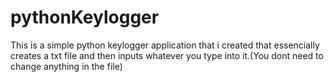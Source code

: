 # pythonKeylogger
This is a simple python keylogger application that i created that essencially creates a txt file and then inputs whatever you type into it.(You dont need to change anything in the file)
